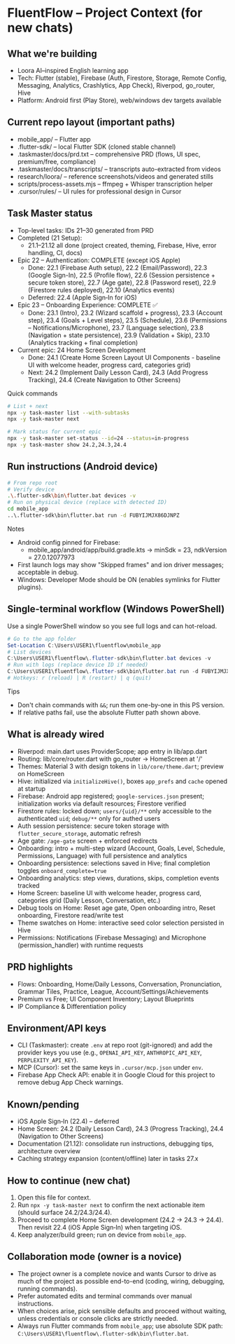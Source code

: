# FluentFlow – Project Context (for new chats)

## What we're building
- Loora AI–inspired English learning app
- Tech: Flutter (stable), Firebase (Auth, Firestore, Storage, Remote Config, Messaging, Analytics, Crashlytics, App Check), Riverpod, go_router, Hive
- Platform: Android first (Play Store), web/windows dev targets available

## Current repo layout (important paths)
- mobile_app/ – Flutter app
- .flutter-sdk/ – local Flutter SDK (cloned stable channel)
- .taskmaster/docs/prd.txt – comprehensive PRD (flows, UI spec, premium/free, compliance)
- .taskmaster/docs/transcripts/ – transcripts auto-extracted from videos
- research/loora/ – reference screenshots/videos and generated stills
- scripts/process-assets.mjs – ffmpeg + Whisper transcription helper
- .cursor/rules/ – UI rules for professional design in Cursor

## Task Master status
- Top-level tasks: IDs 21–30 generated from PRD
- Completed (21 Setup):
  - 21.1–21.12 all done (project created, theming, Firebase, Hive, error handling, CI, docs)
- Epic 22 – Authentication: COMPLETE (except iOS Apple)
  - Done: 22.1 (Firebase Auth setup), 22.2 (Email/Password), 22.3 (Google Sign-In), 22.5 (Profile flow), 22.6 (Session persistence + secure token store), 22.7 (Age gate), 22.8 (Password reset), 22.9 (Firestore rules deployed), 22.10 (Analytics events)
  - Deferred: 22.4 (Apple Sign‑In for iOS)
- Epic 23 – Onboarding Experience: COMPLETE ✅
  - Done: 23.1 (Intro), 23.2 (Wizard scaffold + progress), 23.3 (Account step), 23.4 (Goals + Level steps), 23.5 (Schedule), 23.6 (Permissions – Notifications/Microphone), 23.7 (Language selection), 23.8 (Navigation + state persistence), 23.9 (Validation + Skip), 23.10 (Analytics tracking + final completion)
- Current epic: 24 Home Screen Development
  - Done: 24.1 (Create Home Screen Layout UI Components - baseline UI with welcome header, progress card, categories grid)
  - Next: 24.2 (Implement Daily Lesson Card), 24.3 (Add Progress Tracking), 24.4 (Create Navigation to Other Screens)

Quick commands
```bash
# List + next
npx -y task-master list --with-subtasks
npx -y task-master next

# Mark status for current epic
npx -y task-master set-status --id=24 --status=in-progress
npx -y task-master show 24.2,24.3,24.4
```

## Run instructions (Android device)
```bash
# From repo root
# Verify device
.\.flutter-sdk\bin\flutter.bat devices -v
# Run on physical device (replace with detected ID)
cd mobile_app
..\.flutter-sdk\bin\flutter.bat run -d FUBYIJMJX86DJNPZ
```
Notes
- Android config pinned for Firebase:
  - mobile_app/android/app/build.gradle.kts → minSdk = 23, ndkVersion = 27.0.12077973
- First launch logs may show "Skipped frames" and ion driver messages; acceptable in debug.
- Windows: Developer Mode should be ON (enables symlinks for Flutter plugins).

## Single-terminal workflow (Windows PowerShell)

Use a single PowerShell window so you see full logs and can hot-reload.

```powershell
# Go to the app folder
Set-Location C:\Users\USER1\fluentflow\mobile_app
# List devices
C:\Users\USER1\fluentflow\.flutter-sdk\bin\flutter.bat devices -v
# Run with logs (replace device ID if needed)
C:\Users\USER1\fluentflow\.flutter-sdk\bin\flutter.bat run -d FUBYIJMJX86DJNPZ --debug
# Hotkeys: r (reload) | R (restart) | q (quit)
```

Tips
- Don't chain commands with `&&`; run them one-by-one in this PS version.
- If relative paths fail, use the absolute Flutter path shown above.

## What is already wired
- Riverpod: main.dart uses ProviderScope; app entry in lib/app.dart
- Routing: lib/core/router.dart with go_router → HomeScreen at '/'
- Themes: Material 3 with design tokens in `lib/core/theme.dart`; preview on HomeScreen
- Hive: initialized via `initializeHive()`, boxes `app_prefs` and `cache` opened at startup
- Firebase: Android app registered; `google-services.json` present; initialization works via default resources; Firestore verified
- Firestore rules: locked down; `users/{uid}/**` only accessible to the authenticated `uid`; `debug/**` only for authed users
- Auth session persistence: secure token storage with `flutter_secure_storage`, automatic refresh
- Age gate: `/age-gate` screen + enforced redirects
- Onboarding: intro + multi-step wizard (Account, Goals, Level, Schedule, Permissions, Language) with full persistence and analytics
- Onboarding persistence: selections saved in Hive; final completion toggles `onboard_complete=true`
- Onboarding analytics: step views, durations, skips, completion events tracked
- Home Screen: baseline UI with welcome header, progress card, categories grid (Daily Lesson, Conversation, etc.)
- Debug tools on Home: Reset age gate, Open onboarding intro, Reset onboarding, Firestore read/write test
- Theme swatches on Home: interactive seed color selection persisted in Hive
- Permissions: Notifications (Firebase Messaging) and Microphone (permission_handler) with runtime requests

## PRD highlights
- Flows: Onboarding, Home/Daily Lessons, Conversation, Pronunciation, Grammar Tiles, Practice, League, Account/Settings/Achievements
- Premium vs Free; UI Component Inventory; Layout Blueprints
- IP Compliance & Differentiation policy

## Environment/API keys
- CLI (Taskmaster): create `.env` at repo root (git-ignored) and add the provider keys you use (e.g., `OPENAI_API_KEY`, `ANTHROPIC_API_KEY`, `PERPLEXITY_API_KEY`).
- MCP (Cursor): set the same keys in `.cursor/mcp.json` under `env`.
- Firebase App Check API: enable it in Google Cloud for this project to remove debug App Check warnings.

## Known/pending
- iOS Apple Sign‑In (22.4) – deferred
- Home Screen: 24.2 (Daily Lesson Card), 24.3 (Progress Tracking), 24.4 (Navigation to Other Screens)
- Documentation (21.12): consolidate run instructions, debugging tips, architecture overview
- Caching strategy expansion (content/offline) later in tasks 27.x

## How to continue (new chat)
1) Open this file for context.
2) Run `npx -y task-master next` to confirm the next actionable item (should surface 24.2/24.3/24.4).
3) Proceed to complete Home Screen development (24.2 → 24.3 → 24.4). Then revisit 22.4 (iOS Apple Sign‑In) when targeting iOS.
4) Keep analyzer/build green; run on device from `mobile_app`.

## Collaboration mode (owner is a novice)
- The project owner is a complete novice and wants Cursor to drive as much of the project as possible end-to-end (coding, wiring, debugging, running commands).
- Prefer automated edits and terminal commands over manual instructions.
- When choices arise, pick sensible defaults and proceed without waiting, unless credentials or console clicks are strictly needed.
- Always run Flutter commands from `mobile_app`; use absolute SDK path: `C:\Users\USER1\fluentflow\.flutter-sdk\bin\flutter.bat`.
